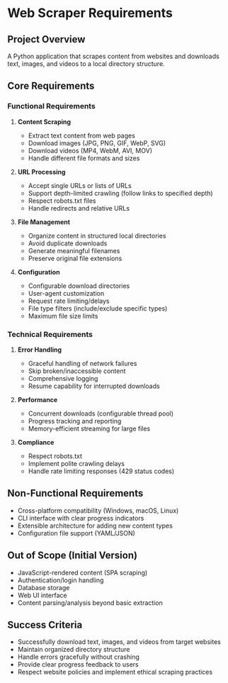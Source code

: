 # Web Scraper Requirements

## Project Overview
A Python application that scrapes content from websites and downloads text, images, and videos to a local directory structure.

## Core Requirements

### Functional Requirements
1. **Content Scraping**
   - Extract text content from web pages
   - Download images (JPG, PNG, GIF, WebP, SVG)
   - Download videos (MP4, WebM, AVI, MOV)
   - Handle different file formats and sizes

2. **URL Processing**
   - Accept single URLs or lists of URLs
   - Support depth-limited crawling (follow links to specified depth)
   - Respect robots.txt files
   - Handle redirects and relative URLs

3. **File Management**
   - Organize content in structured local directories
   - Avoid duplicate downloads
   - Generate meaningful filenames
   - Preserve original file extensions

4. **Configuration**
   - Configurable download directories
   - User-agent customization
   - Request rate limiting/delays
   - File type filters (include/exclude specific types)
   - Maximum file size limits

### Technical Requirements
1. **Error Handling**
   - Graceful handling of network failures
   - Skip broken/inaccessible content
   - Comprehensive logging
   - Resume capability for interrupted downloads

2. **Performance**
   - Concurrent downloads (configurable thread pool)
   - Progress tracking and reporting
   - Memory-efficient streaming for large files

3. **Compliance**
   - Respect robots.txt
   - Implement polite crawling delays
   - Handle rate limiting responses (429 status codes)

## Non-Functional Requirements
- Cross-platform compatibility (Windows, macOS, Linux)
- CLI interface with clear progress indicators
- Extensible architecture for adding new content types
- Configuration file support (YAML/JSON)

## Out of Scope (Initial Version)
- JavaScript-rendered content (SPA scraping)
- Authentication/login handling
- Database storage
- Web UI interface
- Content parsing/analysis beyond basic extraction

## Success Criteria
- Successfully download text, images, and videos from target websites
- Maintain organized directory structure
- Handle errors gracefully without crashing
- Provide clear progress feedback to users
- Respect website policies and implement ethical scraping practices